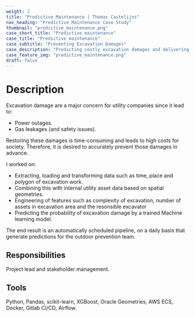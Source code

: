 ```yaml
---
weight: 2
title: "Predictive Maintenance | Thomas Castelijns"
nav_heading: "Predictive Maintenance Case Study"
thumbnail: "predictive_maintenance.png"
case_short_title: "Predictive maintenance"
case_title: "Predictive maintenance"
case_subtitle: "Preventing Excavation Damages"
case_description: "Predicting costly excavation damages and delivering the results automatically to an operational prevention team."
case_feature_img: "predictive_maintenance.png"
draft: false
---
```


# Description

Excavation damage are a major concern for utility companies since it lead to:

- Power outages.
- Gas leakages (and safety issues).

Restoring these damages is time-consuming and leads to high costs for society. 
Therefore, it is desired to accurately prevent those damages in advance. 

I worked on:

- Extracting, loading and transforming data such as time, place and polygon of excavation work.
- Combining this with internal utility asset data based on spatial geometries.
- Engineering of features such as complexity of excavation, number of assets in excavation area and the resonsible excavator
- Predicting the probability of excavation damage by a trained Machine learning model.

The end result is an automatically scheduled pipeline, on a daily basis that generate predictions for the outdoor prevention team.

## Responsibilities
Project lead and stakeholder management.

## Tools
Python, Pandas, scikit-learn, XGBoost, Oracle Geometries, AWS ECS, Docker, Gitlab CI/CD, Airflow.